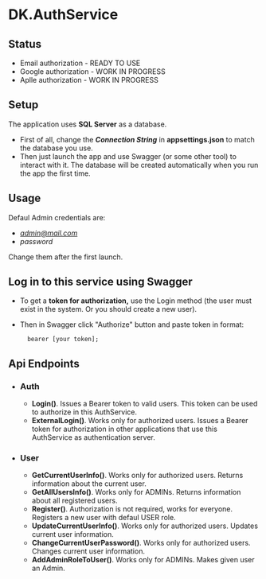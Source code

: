 # DK.AuthService

## Status
- Email authorization - READY TO USE
- Google authorization - WORK IN PROGRESS
- Aplle authorization - WORK IN PROGRESS

## Setup
The application uses **SQL Server** as a database.
- First of all, change the ***Connection String*** in **appsettings.json** to match the database you use.
- Then just launch the app and use Swagger (or some other tool) to interact with it. The database will be created automatically when you run the app the first time.

## Usage
Defaul Admin credentials are:
- *admin@mail.com*
- *password*

Change them after the first launch.

## Log in to this service using Swagger
- To get a **token for authorization,** use the Login method (the user must exist in the system. Or you should create a new user).
- Then in Swagger click "Authorize" button and paste token in format:

    
        bearer [your token];
    

## Api Endpoints
- ### Auth
  - **Login()**. Issues a Bearer token to valid users. This token can be used to authorize in this AuthService.
  - **ExternalLogin()**. Works only for authorized users. Issues a Bearer token for authorization in other applications that use this AuthService as authentication server.
 
- ### User
  - **GetCurrentUserInfo()**. Works only for authorized users. Returns information about the current user.
  - **GetAllUsersInfo()**. Works only for ADMINs. Returns information about all registered users.
  - **Register()**. Authorization is not required, works for everyone. Registers a new user with defaul USER role.
  - **UpdateCurrentUserInfo()**. Works only for authorized users. Updates current user information.
  - **ChangeCurrentUserPassword()**. Works only for authorized users. Changes current user information.
  - **AddAdminRoleToUser()**. Works only for ADMINs. Makes given user an Admin.
